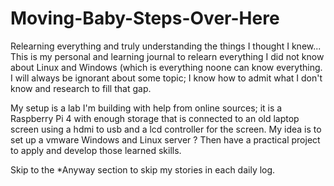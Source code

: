 # Moving-Baby-Steps-Over-Here

Relearning everything and truly understanding the things I thought I knew...
This is my personal and learning journal to relearn everything I did not know about Linux and Windows (which is everything noone can know everything. I will always be ignorant about some topic; I know how to admit what I don't know and research to fill that gap.

My setup is a lab I'm building with help from online sources; it is a Raspberry Pi 4 with enough storage that is connected to an old laptop screen using a hdmi to usb and a lcd controller for the screen. My idea is to set up a vmware Windows and Linux server ? 
Then have a practical project to apply and develop those learned skills. 

Skip to the *Anyway section to skip my stories in each daily log. 
